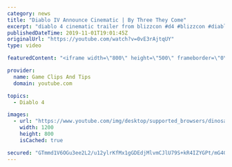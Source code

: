 ```yaml
---
category: news
title: "Diablo IV Announce Cinematic | By Three They Come"
excerpt: "diablo 4 cinematic trailer from blizzcon #d4 #blizzcon #diablo."
publishedDateTime: 2019-11-01T19:01:45Z
originalUrl: "https://youtube.com/watch?v=0vE3rAjtqUY"
type: video

featuredContent: "<iframe width=\"800\" height=\"500\" frameborder=\"0\" src=\"https://www.youtube.com/embed/0vE3rAjtqUY\" allow=\"accelerometer; autoplay; encrypted-media; gyroscope; picture-in-picture\" allowfullscreen></iframe>"

provider:
  name: Game Clips And Tips
  domain: youtube.com

topics:
  - Diablo 4

images:
  - url: "https://www.youtube.com/img/desktop/supported_browsers/dinosaur.png"
    width: 1200
    height: 800
    isCached: true

secured: "GTmmd1V6OGu3ee2L2/u12ylrKfMx1gGDEdjMlvmCJlU79S+kR4IZYGPt/mG4GF2bsBfAE6ZmcMu11N0crZmS6FTX1UjrauwTr92WNQLLg+8LbCvMgXobk0kj5Dk9HbMo6Rdqj6jEOQMk1AdHyjm1JA2BQBMxd1xN2AtuX93yTH7wfvPphuz9DInmIDEj5jYtNWfnNuTG/0jd86hHHHd0BxtWHeaEzFJG/XLUYez0WPEf/3a8UgXlEJUDMHWaCKMemcjBp9mlX9XnpHt52tz/bYucXuw1MtHIWw1iQOVeqPD17KoVFX+oGsAIfuv8Vn/VYgjtkPFSR6OK1xS5YqfY84nJzZREjX16hXBG5EdXr9V/WAcR33lXbbSOP/Y0hHLtbS5ppTT+OFAV/f3Mdm9pOw==;QwbhruSlf1W0XJZPHwrFug=="
---
```



